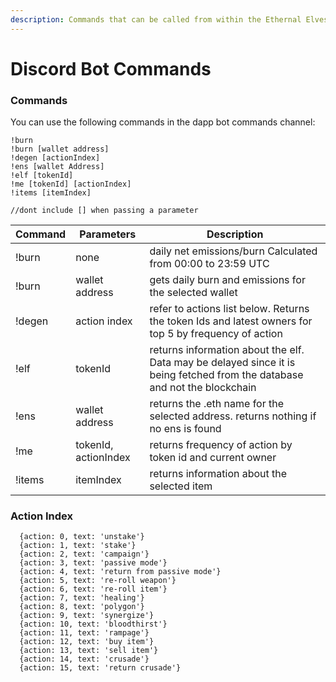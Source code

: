 ```yaml
---
description: Commands that can be called from within the Ethernal Elves Discord Server
---
```


# Discord Bot Commands

### Commands

You can use the following commands in the dapp bot commands channel:

```
!burn 
!burn [wallet address]
!degen [actionIndex]
!ens [wallet Address]
!elf [tokenId]
!me [tokenId] [actionIndex]
!items [itemIndex]

//dont include [] when passing a parameter
```

| Command | Parameters           | Description                                                                                                               |
| ------- | -------------------- | ------------------------------------------------------------------------------------------------------------------------- |
| !burn   | none                 | daily net emissions/burn Calculated from 00:00 to 23:59 UTC                                                               |
| !burn   | wallet address       | gets daily burn and emissions for the selected wallet                                                                     |
| !degen  | action index         | refer to actions list below. Returns the token Ids and latest owners for top 5 by frequency of action                     |
| !elf    | tokenId              | returns information about the elf. Data may be delayed since it is being fetched from the database and not the blockchain |
| !ens    | wallet address       | returns the .eth name for the selected address. returns nothing if no ens is found                                        |
| !me     | tokenId, actionIndex | returns frequency of action by token id and current owner                                                                 |
| !items  | itemIndex            | returns information about the selected item                                                                               |

### Action Index

```
  {action: 0, text: 'unstake'}
  {action: 1, text: 'stake'}
  {action: 2, text: 'campaign'}
  {action: 3, text: 'passive mode'}
  {action: 4, text: 'return from passive mode'}
  {action: 5, text: 're-roll weapon'}
  {action: 6, text: 're-roll item'}
  {action: 7, text: 'healing'}
  {action: 8, text: 'polygon'}
  {action: 9, text: 'synergize'}
  {action: 10, text: 'bloodthirst'}
  {action: 11, text: 'rampage'}
  {action: 12, text: 'buy item'}
  {action: 13, text: 'sell item'}
  {action: 14, text: 'crusade'}
  {action: 15, text: 'return crusade'}
```
